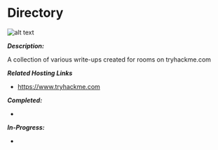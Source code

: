 # Directory

![alt text](/images/thmlogo.png?raw=true "THM Logo")

***Description:***

A collection of various write-ups created for rooms on tryhackme.com

***Related Hosting Links***

- https://www.tryhackme.com


***Completed:*** 

- 

***In-Progress:*** 

- 


